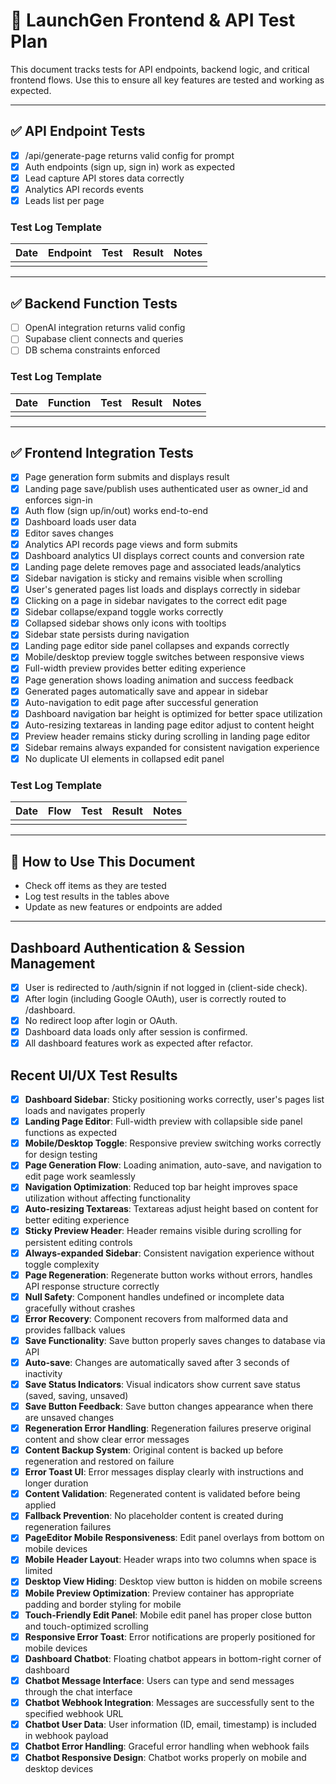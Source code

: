 # 🧪 LaunchGen Frontend & API Test Plan

This document tracks tests for API endpoints, backend logic, and critical frontend flows. Use this to ensure all key features are tested and working as expected.

---

## ✅ API Endpoint Tests
- [x] /api/generate-page returns valid config for prompt
- [x] Auth endpoints (sign up, sign in) work as expected
- [x] Lead capture API stores data correctly
- [x] Analytics API records events
- [x] Leads list per page

### Test Log Template
| Date | Endpoint | Test | Result | Notes |
|------|----------|------|--------|-------|
|      |          |      |        |       |

---

## ✅ Backend Function Tests
- [ ] OpenAI integration returns valid config
- [ ] Supabase client connects and queries
- [ ] DB schema constraints enforced

### Test Log Template
| Date | Function | Test | Result | Notes |
|------|----------|------|--------|-------|
|      |          |      |        |       |

---

## ✅ Frontend Integration Tests
- [x] Page generation form submits and displays result
- [x] Landing page save/publish uses authenticated user as owner_id and enforces sign-in
- [x] Auth flow (sign up/in/out) works end-to-end
- [x] Dashboard loads user data
- [x] Editor saves changes
- [x] Analytics API records page views and form submits
- [x] Dashboard analytics UI displays correct counts and conversion rate
- [x] Landing page delete removes page and associated leads/analytics
- [x] Sidebar navigation is sticky and remains visible when scrolling
- [x] User's generated pages list loads and displays correctly in sidebar
- [x] Clicking on a page in sidebar navigates to the correct edit page
- [x] Sidebar collapse/expand toggle works correctly
- [x] Collapsed sidebar shows only icons with tooltips
- [x] Sidebar state persists during navigation
- [x] Landing page editor side panel collapses and expands correctly
- [x] Mobile/desktop preview toggle switches between responsive views
- [x] Full-width preview provides better editing experience
- [x] Page generation shows loading animation and success feedback
- [x] Generated pages automatically save and appear in sidebar
- [x] Auto-navigation to edit page after successful generation
- [x] Dashboard navigation bar height is optimized for better space utilization
- [x] Auto-resizing textareas in landing page editor adjust to content height
- [x] Preview header remains sticky during scrolling in landing page editor
- [x] Sidebar remains always expanded for consistent navigation experience
- [x] No duplicate UI elements in collapsed edit panel

### Test Log Template
| Date | Flow | Test | Result | Notes |
|------|------|------|--------|-------|
|      |      |      |        |       |

---

## 🔄 How to Use This Document
- Check off items as they are tested
- Log test results in the tables above
- Update as new features or endpoints are added

---

## Dashboard Authentication & Session Management
- [x] User is redirected to /auth/signin if not logged in (client-side check).
- [x] After login (including Google OAuth), user is correctly routed to /dashboard.
- [x] No redirect loop after login or OAuth.
- [x] Dashboard data loads only after session is confirmed.
- [x] All dashboard features work as expected after refactor.

## Recent UI/UX Test Results
- [x] **Dashboard Sidebar**: Sticky positioning works correctly, user's pages list loads and navigates properly
- [x] **Landing Page Editor**: Full-width preview with collapsible side panel functions as expected
- [x] **Mobile/Desktop Toggle**: Responsive preview switching works correctly for design testing
- [x] **Page Generation Flow**: Loading animation, auto-save, and navigation to edit page work seamlessly
- [x] **Navigation Optimization**: Reduced top bar height improves space utilization without affecting functionality
- [x] **Auto-resizing Textareas**: Textareas adjust height based on content for better editing experience
- [x] **Sticky Preview Header**: Header remains visible during scrolling for persistent editing controls
- [x] **Always-expanded Sidebar**: Consistent navigation experience without toggle complexity
- [x] **Page Regeneration**: Regenerate button works without errors, handles API response structure correctly
- [x] **Null Safety**: Component handles undefined or incomplete data gracefully without crashes
- [x] **Error Recovery**: Component recovers from malformed data and provides fallback values
- [x] **Save Functionality**: Save button properly saves changes to database via API
- [x] **Auto-save**: Changes are automatically saved after 3 seconds of inactivity
- [x] **Save Status Indicators**: Visual indicators show current save status (saved, saving, unsaved)
- [x] **Save Button Feedback**: Save button changes appearance when there are unsaved changes
- [x] **Regeneration Error Handling**: Regeneration failures preserve original content and show clear error messages
- [x] **Content Backup System**: Original content is backed up before regeneration and restored on failure
- [x] **Error Toast UI**: Error messages display clearly with instructions and longer duration
- [x] **Content Validation**: Regenerated content is validated before being applied
- [x] **Fallback Prevention**: No placeholder content is created during regeneration failures
- [x] **PageEditor Mobile Responsiveness**: Edit panel overlays from bottom on mobile devices
- [x] **Mobile Header Layout**: Header wraps into two columns when space is limited
- [x] **Desktop View Hiding**: Desktop view button is hidden on mobile screens
- [x] **Mobile Preview Optimization**: Preview container has appropriate padding and border styling for mobile
- [x] **Touch-Friendly Edit Panel**: Mobile edit panel has proper close button and touch-optimized scrolling
- [x] **Responsive Error Toast**: Error notifications are properly positioned for mobile devices
- [x] **Dashboard Chatbot**: Floating chatbot appears in bottom-right corner of dashboard
- [x] **Chatbot Message Interface**: Users can type and send messages through the chat interface
- [x] **Chatbot Webhook Integration**: Messages are successfully sent to the specified webhook URL
- [x] **Chatbot User Data**: User information (ID, email, timestamp) is included in webhook payload
- [x] **Chatbot Error Handling**: Graceful error handling when webhook fails
- [x] **Chatbot Responsive Design**: Chatbot works properly on mobile and desktop devices 